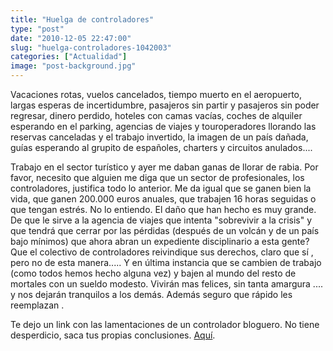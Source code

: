 ```yaml
---
title: "Huelga de controladores"
type: "post"
date: "2010-12-05 22:47:00"
slug: "huelga-controladores-1042003"
categories: ["Actualidad"]
image: "post-background.jpg"
---
```


Vacaciones rotas, vuelos cancelados, tiempo muerto en el aeropuerto, largas esperas de incertidumbre, pasajeros sin partir y pasajeros sin poder regresar, dinero perdido, hoteles con camas vacías, coches de alquiler esperando en el parking, agencias de viajes y touroperadores llorando las reservas canceladas y el trabajo invertido, la imagen de un país dañada, guías esperando al grupito de españoles, charters y circuitos anulados....

Trabajo en el sector turístico y ayer me daban ganas de llorar de rabia. Por favor, necesito que alguien me diga que un sector de profesionales, los controladores, justifica todo lo anterior. Me da igual que se ganen bien la vida, que ganen 200.000 euros anuales, que trabajen 16 horas seguidas o que tengan estrés. No lo entiendo. El daño que han hecho es muy grande. De que le sirve a la agencia de viajes que intenta "sobrevivir a la crisis" y que tendrá que cerrar por las pérdidas (después de un volcán y de un país bajo mínimos) que ahora abran un expediente disciplinario a esta gente? Que el colectivo de controladores reivindique sus derechos, claro que sí , pero no de esta manera..... Y en última instancia que se cambien de trabajo (como todos hemos hecho alguna vez) y bajen al mundo del resto de mortales con un sueldo modesto. Vivirán mas felices, sin tanta amargura .... y nos dejarán tranquilos a los demás. Además seguro que rápido les reemplazan .

Te dejo un link con las lamentaciones de un controlador bloguero. No tiene desperdicio, saca tus propias conclusiones. [Aquí](http://controladoresareosyotrashierbas.blogspot.com/2010/12/ver-si-nos-entendemos.html).